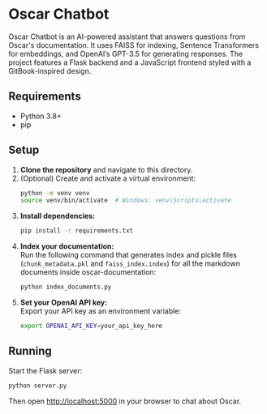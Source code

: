 # Oscar Chatbot

Oscar Chatbot is an AI-powered assistant that answers questions from Oscar's documentation. It uses FAISS for indexing, Sentence Transformers for embeddings, and OpenAI’s GPT-3.5 for generating responses. The project features a Flask backend and a JavaScript frontend styled with a GitBook-inspired design.

## Requirements

- Python 3.8+
- pip

## Setup

1. **Clone the repository** and navigate to this directory.
2. (Optional) Create and activate a virtual environment:
   ```bash
   python -m venv venv
   source venv/bin/activate  # Windows: venv\Scripts\activate
   ```
3. **Install dependencies:**
   ```bash
   pip install -r requirements.txt
   ```
4. **Index your documentation:**  
   Run the following command that generates index and pickle files (`chunk_metadata.pkl` and `faiss_index.index`) for all the markdown documents inside oscar-documentation:
   ```bash
   python index_documents.py
   ```
5. **Set your OpenAI API key:**  
   Export your API key as an environment variable:
   ```bash
   export OPENAI_API_KEY=your_api_key_here
   ```

## Running

Start the Flask server:
```bash
python server.py
```
Then open [http://localhost:5000](http://localhost:5000) in your browser to chat about Oscar.
